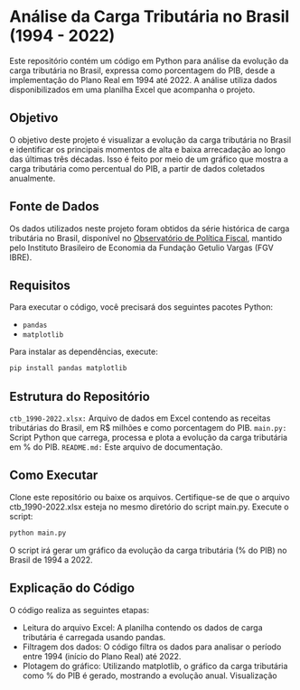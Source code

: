 # Análise da Carga Tributária no Brasil (1994 - 2022)

Este repositório contém um código em Python para análise da evolução da carga tributária no Brasil, expressa como porcentagem do PIB, desde a implementação do Plano Real em 1994 até 2022. A análise utiliza dados disponibilizados em uma planilha Excel que acompanha o projeto.

## Objetivo

O objetivo deste projeto é visualizar a evolução da carga tributária no Brasil e identificar os principais momentos de alta e baixa arrecadação ao longo das últimas três décadas. Isso é feito por meio de um gráfico que mostra a carga tributária como percentual do PIB, a partir de dados coletados anualmente.

## Fonte de Dados

Os dados utilizados neste projeto foram obtidos da série histórica de carga tributária no Brasil, disponível no [Observatório de Política Fiscal](https://observatorio-politica-fiscal.ibre.fgv.br/series-historicas/carga-tributaria/carga-tributaria-no-brasil-1990-2022), mantido pelo Instituto Brasileiro de Economia da Fundação Getulio Vargas (FGV IBRE).

## Requisitos

Para executar o código, você precisará dos seguintes pacotes Python:

- `pandas`
- `matplotlib`

Para instalar as dependências, execute:

```bash
pip install pandas matplotlib
````

## Estrutura do Repositório
`ctb_1990-2022.xlsx:` Arquivo de dados em Excel contendo as receitas tributárias do Brasil, em R$ milhões e como porcentagem do PIB.
`main.py:` Script Python que carrega, processa e plota a evolução da carga tributária em % do PIB.
`README.md:` Este arquivo de documentação.

## Como Executar
Clone este repositório ou baixe os arquivos.
Certifique-se de que o arquivo ctb_1990-2022.xlsx esteja no mesmo diretório do script main.py.
Execute o script:
```bash
python main.py
```
O script irá gerar um gráfico da evolução da carga tributária (% do PIB) no Brasil de 1994 a 2022.

## Explicação do Código
O código realiza as seguintes etapas:

- Leitura do arquivo Excel: A planilha contendo os dados de carga tributária é carregada usando pandas.
- Filtragem dos dados: O código filtra os dados para analisar o período entre 1994 (início do Plano Real) até 2022.
- Plotagem do gráfico: Utilizando matplotlib, o gráfico da carga tributária como % do PIB é gerado, mostrando a evolução anual.
Visualização
